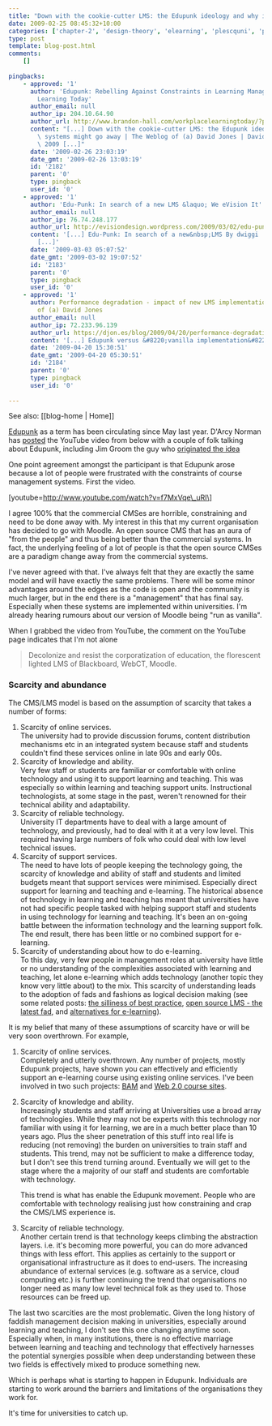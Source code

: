 ```yaml
---
title: "Down with the cookie-cutter LMS: the Edupunk ideology and why integrated systems might go away"
date: 2009-02-25 08:45:32+10:00
categories: ['chapter-2', 'design-theory', 'elearning', 'plescquni', 'psframework', 'thesis']
type: post
template: blog-post.html
comments:
    []
    
pingbacks:
    - approved: '1'
      author: 'Edupunk: Rebelling Against Constraints in Learning Management | Workplace
        Learning Today'
      author_email: null
      author_ip: 204.10.64.90
      author_url: http://www.brandon-hall.com/workplacelearningtoday/?p=3205
      content: "[...] Down with the cookie-cutter LMS: the Edupunk ideology and why integrated\
        \ systems might go away | The Weblog of (a) David Jones | David Jones \_| 25 February\
        \ 2009 [...]"
      date: '2009-02-26 23:03:19'
      date_gmt: '2009-02-26 13:03:19'
      id: '2182'
      parent: '0'
      type: pingback
      user_id: '0'
    - approved: '1'
      author: 'Edu-Punk: In search of a new LMS &laquo; We eVision It'
      author_email: null
      author_ip: 76.74.248.177
      author_url: http://evisiondesign.wordpress.com/2009/03/02/edu-punk-in-search-of-a-new-lms/
      content: '[...] Edu-Punk: In search of a new&nbsp;LMS By dwiggi  https://djon.es/blog/2009/02/25/down-with-the-cookie-cutter-lms-the-edupunk-ideology-and...
        [...]'
      date: '2009-03-03 05:07:52'
      date_gmt: '2009-03-02 19:07:52'
      id: '2183'
      parent: '0'
      type: pingback
      user_id: '0'
    - approved: '1'
      author: Performance degradation - impact of new LMS implementation &laquo; The Weblog
        of (a) David Jones
      author_email: null
      author_ip: 72.233.96.139
      author_url: https://djon.es/blog/2009/04/20/performance-degradation-impact-of-new-lms-implementation/
      content: '[...] Edupunk versus &#8220;vanilla implementation&#8221;; [...]'
      date: '2009-04-20 15:30:51'
      date_gmt: '2009-04-20 05:30:51'
      id: '2184'
      parent: '0'
      type: pingback
      user_id: '0'
    
---
```


See also: [[blog-home | Home]]

[Edupunk](http://en.wikipedia.org/wiki/Edupunk) as a term has been circulating since May last year. D'Arcy Norman has [posted](http://www.darcynorman.net/2009/02/24/now-this-is-edupunk/) the YouTube video from below with a couple of folk talking about Edupunk, including Jim Groom the guy who [originated the idea](http://bavatuesdays.com/the-glass-bees/)

One point agreement amongst the participant is that Edupunk arose because a lot of people were frustrated with the constraints of course management systems. First the video.

\[youtube=http://www.youtube.com/watch?v=f7MxVqe\_uRI\]

I agree 100% that the commercial CMSes are horrible, constraining and need to be done away with. My interest in this that my current organisation has decided to go with Moodle. An open source CMS that has an aura of "from the people" and thus being better than the commercial systems. In fact, the underlying feeling of a lot of people is that the open source CMSes are a paradigm change away from the commercial systems.

I've never agreed with that. I've always felt that they are exactly the same model and will have exactly the same problems. There will be some minor advantages around the edges as the code is open and the community is much larger, but in the end there is a "management" that has final say. Especially when these systems are implemented within universities. I'm already hearing rumours about our version of Moodle being "run as vanilla".

When I grabbed the video from YouTube, the comment on the YouTube page indicates that I'm not alone

> Decolonize and resist the corporatization of education, the florescent lighted LMS of Blackboard, WebCT, Moodle.

### Scarcity and abundance

The CMS/LMS model is based on the assumption of scarcity that takes a number of forms:

1. Scarcity of online services.  
    The university had to provide discussion forums, content distribution mechanisms etc in an integrated system because staff and students couldn't find these services online in late 90s and early 00s.
2. Scarcity of knowledge and ability.  
    Very few staff or students are familiar or comfortable with online technology and using it to support learning and teaching. This was especially so within learning and teaching support units. Instructional technologists, at some stage in the past, weren't renowned for their technical ability and adaptability.
3. Scarcity of reliable technology.  
    University IT departments have to deal with a large amount of technology, and previously, had to deal with it at a very low level. This required having large numbers of folk who could deal with low level technical issues.
4. Scarcity of support services.  
    The need to have lots of people keeping the technology going, the scarcity of knowledge and ability of staff and students and limited budgets meant that support services were minimised. Especially direct support for learning and teaching and e-learning. The historical absence of technology in learning and teaching has meant that universities have not had specific people tasked with helping support staff and students in using technology for learning and teaching. It's been an on-going battle between the information technology and the learning support folk. The end result, there has been little or no combined support for e-learning.
5. Scarcity of understanding about how to do e-learning.  
    To this day, very few people in management roles at university have little or no understanding of the complexities associated with learning and teaching, let alone e-learning which adds technology (another topic they know very little about) to the mix. This scarcity of understanding leads to the adoption of fads and fashions as logical decision making (see some related posts: [the silliness of best practice](/blog2/2009/02/09/on-the-silliness-of-best-practice-or-why-you-shouldnt-just-copy-successful-organisations/), [open source LMS - the latest fad](/blog2/2009/01/21/open-source-learning-management-systems-the-latest-fad-in-e-learning/), and [alternatives for e-learning](/blog2/2009/02/15/alternatives-for-the-institutional-implementation-of-e-learning-lessons-from-13-years-of-webfuse/)).

It is my belief that many of these assumptions of scarcity have or will be very soon overthrown. For example,

1. Scarcity of online services.  
    Completely and utterly overthrown. Any number of projects, mostly Edupunk projects, have shown you can effectively and efficiently support an e-learning course using existing online services. I've been involved in two such projects: [BAM](/blog2/research/bam-blog-aggregation-management/) and [Web 2.0 course sites](/blog2/2007/07/11/cqus-first-web-20-course-site-goes-live/).
2. Scarcity of knowledge and ability.  
    Increasingly students and staff arriving at Universities use a broad array of technologies. While they may not be experts with this technology nor familiar with using it for learning, we are in a much better place than 10 years ago. Plus the sheer penetration of this stuff into real life is reducing (not removing) the burden on universities to train staff and students. This trend, may not be sufficient to make a difference today, but I don't see this trend turning around. Eventually we will get to the stage where the a majority of our staff and students are comfortable with technology.
    
    This trend is what has enable the Edupunk movement. People who are comfortable with technology realising just how constraining and crap the CMS/LMS experience is.
    
3. Scarcity of reliable technology.  
    Another certain trend is that technology keeps climbing the abstraction layers. i.e. it's becoming more powerful, you can do more advanced things with less effort. This applies as certainly to the support or organisational infrastructure as it does to end-users. The increasing abundance of external services (e.g. software as a service, cloud computing etc.) is further continuing the trend that organisations no longer need as many low level technical folk as they used to. Those resources can be freed up.

The last two scarcities are the most problematic. Given the long history of faddish management decision making in universities, especially around learning and teaching, I don't see this one changing anytime soon. Especially when, in many institutions, there is no effective marriage between learning and teaching and technology that effectively harnesses the potential synergies possible when deep understanding between these two fields is effectively mixed to produce something new.

Which is perhaps what is starting to happen in Edupunk. Individuals are starting to work around the barriers and limitations of the organisations they work for.

It's time for universities to catch up.